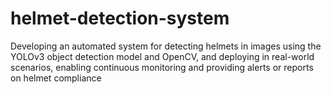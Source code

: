 # helmet-detection-system
Developing  an automated system for detecting helmets in images using the YOLOv3 object detection model and OpenCV, and deploying in real-world scenarios, enabling continuous monitoring and providing alerts or reports on helmet compliance

